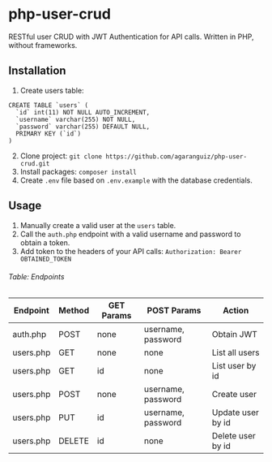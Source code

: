 # php-user-crud

RESTful user CRUD with JWT Authentication for API calls. Written in PHP, without frameworks.

## Installation
1. Create users table: 
```
CREATE TABLE `users` (
  `id` int(11) NOT NULL AUTO_INCREMENT,
  `username` varchar(255) NOT NULL,
  `password` varchar(255) DEFAULT NULL,
  PRIMARY KEY (`id`)
)
```
2. Clone project:
   ``` git clone https://github.com/agaranguiz/php-user-crud.git ```
3. Install packages:
   ``` composer install ```
4. Create ``` .env ``` file based on ``` .env.example ``` with the database credentials.

## Usage

1. Manually create a valid user at the ``` users ``` table.
2. Call the ``` auth.php ``` endpoint with a valid username and password to obtain a token.
3. Add token to the headers of your API calls: ``` Authorization: Bearer OBTAINED_TOKEN ```

###### Table: Endpoints

| Endpoint | Method | GET Params | POST Params | Action |
| --- | --- | --- | --- | --- |
| auth.php | POST | none | username, password | Obtain JWT |
| users.php | GET | none | none | List all users |
| users.php | GET | id | none | List user by id |
| users.php | POST | none | username, password | Create user |
| users.php | PUT | id | username, password | Update user by id |
| users.php | DELETE | id | none | Delete user by id |
